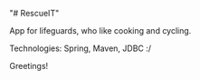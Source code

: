 "# RescueIT" 

App for lifeguards, who like cooking and cycling.

Technologies: Spring, Maven, JDBC :/

Greetings!

